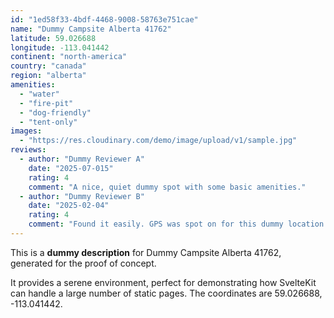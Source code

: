 ```yaml
---
id: "1ed58f33-4bdf-4468-9008-58763e751cae"
name: "Dummy Campsite Alberta 41762"
latitude: 59.026688
longitude: -113.041442
continent: "north-america"
country: "canada"
region: "alberta"
amenities:
  - "water"
  - "fire-pit"
  - "dog-friendly"
  - "tent-only"
images:
  - "https://res.cloudinary.com/demo/image/upload/v1/sample.jpg"
reviews:
  - author: "Dummy Reviewer A"
    date: "2025-07-015"
    rating: 4
    comment: "A nice, quiet dummy spot with some basic amenities."
  - author: "Dummy Reviewer B"
    date: "2025-02-04"
    rating: 4
    comment: "Found it easily. GPS was spot on for this dummy location."
---
```


This is a **dummy description** for Dummy Campsite Alberta 41762, generated for the proof of concept.

It provides a serene environment, perfect for demonstrating how SvelteKit can handle a large number of static pages. The coordinates are 59.026688, -113.041442.
